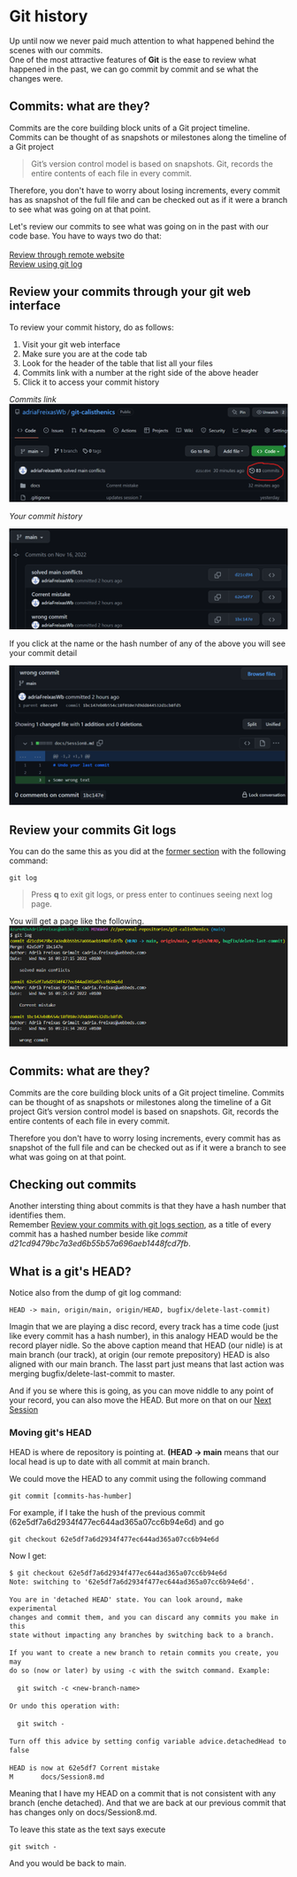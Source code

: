 # Git history

Up until now we never paid much attention to what happened behind the scenes with our commits. <br/>
One of the most attractive features of **Git** is the ease to review what happened in the past, we can go commit by commit and se what the changes were.

## Commits: what are they?

Commits are the core building block units of a Git project timeline. <br/>
Commits can be thought of as snapshots or milestones along the timeline of a Git project <br/>

> Git’s version control model is based on snapshots. Git, records the entire contents of each file in every commit.

Therefore, you don't have to worry about losing increments, every commit has as snapshot of the full file and can be checked out as if it were a branch to see what was going on at that point.

Let's review our commits to see what was going on in the past with our code base.
You have to ways two do that: <br/><br/>
[Review through remote website](#Review-your-commits-through-your-git-web-interface) <br/>
[Review using git log](#Review-your-commits-Git-logs)

## Review your commits through your git web interface

To review your commit history, do as follows:
1. Visit your git web interface
2. Make sure you are at the code tab
3. Look for the header of the table that list all your files
4. Commits link with a number at the right side of the above header
5. Click it to access your commit history

*Commits link* <br/>
![alt text](./imgs/13-review-commits-from-web-interface.png "Review commits from github")  <br/>

*Your commit history* <br/>

![alt text](./imgs/14-commit-history.png "Review commit history")  <br/>

If you click at the name or the hash number of any of the above you will see your commit detail  <br/>

![alt text](./imgs/15-commit-detail.png "Commit detail")  <br/>

## Review your commits Git logs

You can do the same this as you did at the [former section](#Review-your-commits-through-your-git-web-interface) with the following command:
```
git log
```
> Press **q** to exit git logs, or press enter to continues seeing next log page.

You will get a page like the following.
![alt text](./imgs/16-git-log.png "Commit detail")

## Commits: what are they?

Commits are the core building block units of a Git project timeline. Commits can be thought of as snapshots or milestones along the timeline of a Git project
Git’s version control model is based on snapshots. Git, records the entire contents of each file in every commit.

Therefore you don't have to worry losing increments, every commit has as snapshot of the full file and can be checked out as if it were a branch to see what was going on at that point.

## Checking out commits

Another intersting thing about commits is that they have a hash number that identifies them.<br/>
Remember [Review your commits with git logs section](#review-your-commits-git-logs), as a title of every commit has a hashed number beside like *commit d21cd9479bc7a3ed6b55b57a696aeb1448fcd7fb*. <br/>

## What is a git's HEAD?

Notice also from the dump of git log command:
```
HEAD -> main, origin/main, origin/HEAD, bugfix/delete-last-commit)
```
Imagin that we are playing a disc record, every track has a time code (just like every commit has a hash number), in this analogy HEAD would be the record player nidle.
So the above caption meand that HEAD (our nidle) is at main branch (our track), at origin (our remote prepository) HEAD is also aligned with our main branch. The lasst part just means that last action was merging bugfix/delete-last-commit to master.

And if you se where this is going, as you can move niddle to any point of your record, you can also move the HEAD. But more on that on our [Next Session](Session9.md)

### Moving git's HEAD 

HEAD is where de repository is pointing at. **(HEAD -> main** means that our local head is up to date with all commit at main branch.

We could move the HEAD to any commit using the following command
```
git commit [commits-has-humber]
```

For example, if I take the hush of the previous commit (62e5df7a6d2934f477ec644ad365a07cc6b94e6d) and go
```
git checkout 62e5df7a6d2934f477ec644ad365a07cc6b94e6d
```
Now I get:
```
$ git checkout 62e5df7a6d2934f477ec644ad365a07cc6b94e6d
Note: switching to '62e5df7a6d2934f477ec644ad365a07cc6b94e6d'.

You are in 'detached HEAD' state. You can look around, make experimental 
changes and commit them, and you can discard any commits you make in this
state without impacting any branches by switching back to a branch.      

If you want to create a new branch to retain commits you create, you may 
do so (now or later) by using -c with the switch command. Example:       

  git switch -c <new-branch-name>

Or undo this operation with:

  git switch -

Turn off this advice by setting config variable advice.detachedHead to false

HEAD is now at 62e5df7 Corrent mistake
M       docs/Session8.md
```

Meaning that I have my HEAD on a commit that is not consistent with any branch (enche detached). And that we are back at our previous commit that has changes only on docs/Session8.md.

To leave this state as the text says execute
```
git switch -
```

And you would be back to main.

